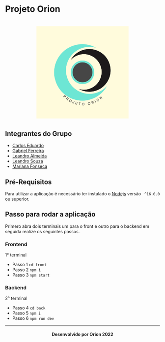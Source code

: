 # Projeto Orion

<h1 align="center"><img width="300" heigth="300" src="/documents/logo.png" alt="Logotipo"/></h1>

## Integrantes do Grupo

- [Carlos Eduardo](https://github.com/Carlos-E-Souza)
- [Gabriel Ferreira](https://github.com/oo7gabriel)
- [Leandro Almeida](https://github.com/LeanArs)
- [Leandro Souza](https://github.com/Leanddro13)
- [Mariana Fonseca](https://github.com/Mari23Fonseca)

## Pré-Requisitos

Para utilizar a aplicação é necessário ter instalado o [Nodejs](https://nodejs.org/en/) versão ``` ^16.0.0``` ou superior.

## Passo para rodar a aplicação

Primero abra dois terminais um para o front e outro para o backend em seguida realize os seguintes passos.

### Frontend
1° terminal

- Passo 1  ``` cd front ```<br/>
- Passo 2  ``` npm i ```<br/>
- Passo 3  ``` npm start ```<br/>

### Backend
2° terminal

- Passo 4 ``` cd back ```<br/>
- Passo 5 ``` npm i ```<br/>
- Passo 6 ``` npm run dev ```<br/>
___
<h4 align="center"> Desenvolvido por Orion 2022 </h4>